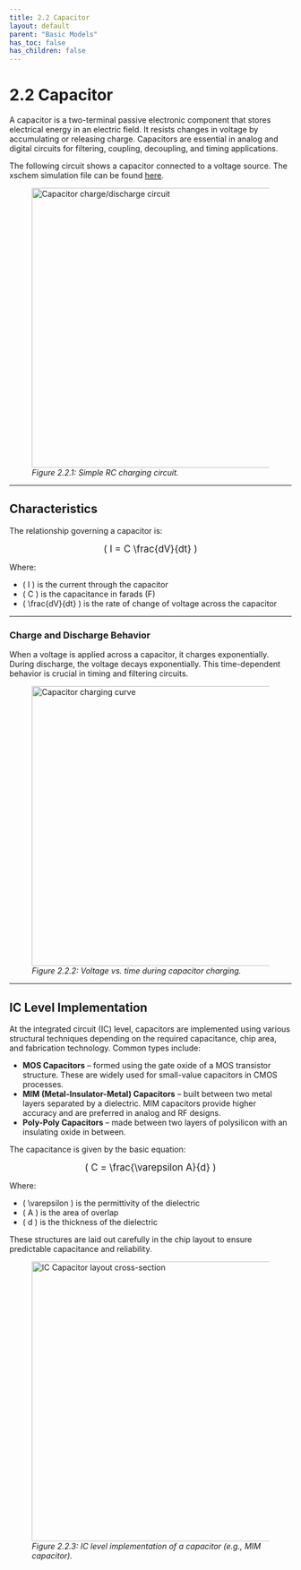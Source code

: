 ```yaml
---
title: 2.2 Capacitor
layout: default
parent: "Basic Models"
has_toc: false
has_children: false
---
```

# 2.2 Capacitor

A capacitor is a two-terminal passive electronic component that stores electrical energy in an electric field. It resists changes in voltage by accumulating or releasing charge. Capacitors are essential in analog and digital circuits for filtering, coupling, decoupling, and timing applications.

The following circuit shows a capacitor connected to a voltage source. The xschem simulation file can be found [here](\simulation_files\xschem\02_Capacitor_Transient.sch).

<figure>
  <img src="/images/sch_capacitor_xschem.png" alt="Capacitor charge/discharge circuit" width="500">
  <figcaption><em>Figure 2.2.1: Simple RC charging circuit.</em></figcaption>
</figure>

---

## Characteristics

The relationship governing a capacitor is:

<span style="display:block; text-align:center; font-size: 1.2em;">\( I = C \frac{dV}{dt} \)</span>

Where:

- \( I \) is the current through the capacitor  
- \( C \) is the capacitance in farads (F)  
- \( \frac{dV}{dt} \) is the rate of change of voltage across the capacitor  

---

### Charge and Discharge Behavior

When a voltage is applied across a capacitor, it charges exponentially. During discharge, the voltage decays exponentially. This time-dependent behavior is crucial in timing and filtering circuits.

<figure>
  <img src="/images/plot_capacitor_charge.png" alt="Capacitor charging curve" width="500">
  <figcaption><em>Figure 2.2.2: Voltage vs. time during capacitor charging.</em></figcaption>
</figure>

---

## IC Level Implementation

At the integrated circuit (IC) level, capacitors are implemented using various structural techniques depending on the required capacitance, chip area, and fabrication technology. Common types include:

- **MOS Capacitors** – formed using the gate oxide of a MOS transistor structure. These are widely used for small-value capacitors in CMOS processes.
- **MIM (Metal-Insulator-Metal) Capacitors** – built between two metal layers separated by a dielectric. MIM capacitors provide higher accuracy and are preferred in analog and RF designs.
- **Poly-Poly Capacitors** – made between two layers of polysilicon with an insulating oxide in between.

The capacitance is given by the basic equation:

<span style="display:block; text-align:center; font-size: 1.2em;">\( C = \frac{\varepsilon A}{d} \)</span>

Where:

- \( \varepsilon \) is the permittivity of the dielectric  
- \( A \) is the area of overlap  
- \( d \) is the thickness of the dielectric  

These structures are laid out carefully in the chip layout to ensure predictable capacitance and reliability.

<figure>
  <img src="/images/img_cap_in_IC.png" alt="IC Capacitor layout cross-section" width="500">
  <figcaption><em>Figure 2.2.3: IC level implementation of a capacitor (e.g., MIM capacitor).</em></figcaption>
</figure>
